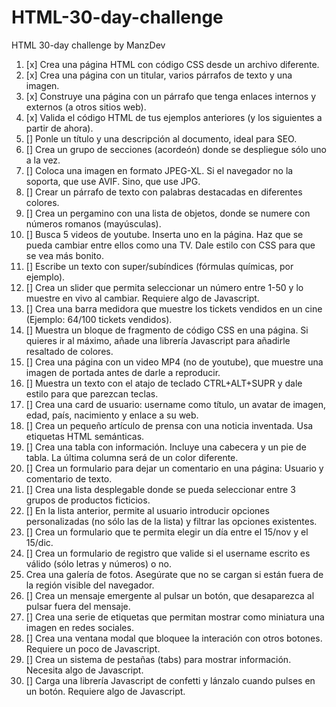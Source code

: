 # HTML-30-day-challenge

HTML 30-day challenge by ManzDev

1. [x] Crea una página HTML con código CSS desde un archivo diferente.
2. [x] Crea una página con un titular, varios párrafos de texto y una imagen.
3. [x] Construye una página con un párrafo que tenga enlaces internos y externos (a otros sitios web).
4. [x] Valida el código HTML de tus ejemplos anteriores (y los siguientes a partir de ahora).
5. [] Ponle un título y una descripción al documento, ideal para SEO.
6. [] Crea un grupo de secciones (acordeón) donde se despliegue sólo uno a la vez.
7. [] Coloca una imagen en formato JPEG-XL. Si el navegador no la soporta, que use AVIF. Sino, que use JPG.
8. [] Crear un párrafo de texto con palabras destacadas en diferentes colores.
9. [] Crea un pergamino con una lista de objetos, donde se numere con números romanos (mayúsculas).
10. [] Busca 5 videos de youtube. Inserta uno en la página. Haz que se pueda cambiar entre ellos como una TV. Dale estilo con CSS para que se vea más bonito.
11. [] Escribe un texto con super/subíndices (fórmulas químicas, por ejemplo).
12. [] Crea un slider que permita seleccionar un número entre 1-50 y lo muestre en vivo al cambiar. Requiere algo de Javascript.
13. [] Crea una barra medidora que muestre los tickets vendidos en un cine (Ejemplo: 64/100 tickets vendidos).
14. [] Muestra un bloque de fragmento de código CSS en una página. Si quieres ir al máximo, añade una librería Javascript para añadirle resaltado de colores.
15. [] Crea una página con un video MP4 (no de youtube), que muestre una imagen de portada antes de darle a reproducir.
16. [] Muestra un texto con el atajo de teclado CTRL+ALT+SUPR y dale estilo para que parezcan teclas.
17. [] Crea una card de usuario: username como título, un avatar de imagen, edad, país, nacimiento y enlace a su web.
18. [] Crea un pequeño artículo de prensa con una noticia inventada. Usa etiquetas HTML semánticas.
19. [] Crea una tabla con información. Incluye una cabecera y un pie de tabla. La última columna será de un color diferente.
20. [] Crea un formulario para dejar un comentario en una página: Usuario y comentario de texto.
21. [] Crea una lista desplegable donde se pueda seleccionar entre 3 grupos de productos ficticios.
22. [] En la lista anterior, permite al usuario introducir opciones personalizadas (no sólo las de la lista) y filtrar las opciones existentes.
23. [] Crea un formulario que te permita elegir un día entre el 15/nov y el 15/dic.
24. [] Crea un formulario de registro que valide si el username escrito es válido (sólo letras y números) o no.
25. Crea una galería de fotos. Asegúrate que no se cargan si están fuera de la región visible del navegador.
26. [] Crea un mensaje emergente al pulsar un botón, que desaparezca al pulsar fuera del mensaje.
27. [] Crea una serie de etiquetas que permitan mostrar como miniatura una imagen en redes sociales.
28. [] Crea una ventana modal que bloquee la interación con otros botones. Requiere un poco de Javascript.
29. [] Crea un sistema de pestañas (tabs) para mostrar información. Necesita algo de Javascript.
30. [] Carga una librería Javascript de confetti y lánzalo cuando pulses en un botón. Requiere algo de Javascript.
